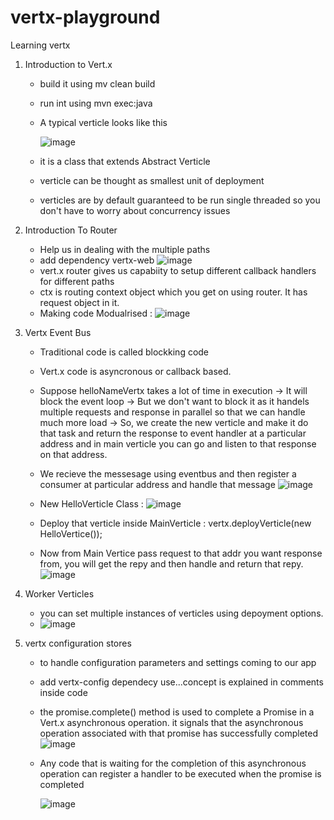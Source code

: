 # vertx-playground
Learning vertx

1) Introduction to Vert.x
   - build it using mv clean build
   - run int using mvn exec:java
   - A typical verticle looks like this

     ![image](https://github.com/utkarsh30898/vertx-playground/assets/49248032/5b646835-b6a1-4e7c-93a5-00db52c79aa8)

   - it is a class that extends Abstract Verticle
   - verticle can be thought as smallest unit of deployment
   - verticles are by default guaranteed to be run single threaded so you don't have to worry about concurrency issues
  
2) Introduction To Router
   - Help us in dealing with the multiple paths
   - add dependency vertx-web
     ![image](https://github.com/utkarsh30898/vertx-playground/assets/49248032/fbc48313-1016-4b2b-b243-e2248ba34758)
   - vert.x router gives us capabiity to setup different callback handlers for different paths
   - ctx is routing context object which you get on using router. It has request object in it.
   - Making code Modualrised :
     ![image](https://github.com/utkarsh30898/vertx-playground/assets/49248032/6cc01713-c773-4311-8d53-009338dad786)

3) Vertx Event Bus
   - Traditional code is called blockking code
   - Vert.x code is asyncronous or callback based.
   - Suppose helloNameVertx takes a lot of time in execution -> It will block the event loop -> But we don't want to block it as it handels multiple requests and        response in parallel so that we can handle much more load -> So, we create the new verticle and make it do that task and return the response to event handler       at a particular address and in main verticle you can go and listen to that response on that address.
   - We recieve the messesage using eventbus and then register a consumer at particular address and handle that message
           ![image](https://github.com/utkarsh30898/vertx-playground/assets/49248032/6632a663-bee3-4d8e-bc99-ec477216c037)
   - New HelloVerticle Class :
     ![image](https://github.com/utkarsh30898/vertx-playground/assets/49248032/fe77cecf-ae13-4966-903e-03496a9cdfac)

   - Deploy that verticle inside MainVerticle : vertx.deployVerticle(new HelloVertice());
   -  Now from Main Vertice pass request to that addr you want response from, you will get the repy and then handle and return that repy.
     ![image](https://github.com/utkarsh30898/vertx-playground/assets/49248032/deb2f7b3-2bbf-42ba-8242-ac042ef92705)

4) Worker Verticles
   - you can set multiple instances of verticles using depoyment options.
   - ![image](https://github.com/utkarsh30898/vertx-playground/assets/49248032/7380c205-7643-43cc-b8ad-4807e29333dd)

6) vertx configuration stores
   - to handle configuration parameters and settings coming to our app
   - add vertx-config dependecy use...concept is explained in comments inside code
   - the promise.complete() method is used to complete a Promise in a Vert.x asynchronous operation. it signals that the asynchronous operation associated with          that promise has successfully completed
     ![image](https://github.com/utkarsh30898/vertx-playground/assets/49248032/1ad4cc41-f5f5-4bd4-a33d-18210aba816e)
   -  Any code that is waiting for the completion of this asynchronous operation can register a handler to be executed when the promise is completed
     
        ![image](https://github.com/utkarsh30898/vertx-playground/assets/49248032/5a693378-37d7-4b91-b20d-0c1566e0651b)


